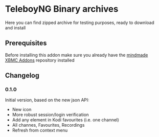 # TeleboyNG Binary archives
Here you can find zipped archive for testing purposes, ready to download and install

## Prerequisites
Before installing this addon make sure you already have the [mindmade XBMC Addons](http://www.mindmade.org/xbmc.php) repository installed

## Changelog

### 0.1.0
Initial version, based on the new json API:
* New icon
* More robust session/login verification
* Add any element in Kodi favourites (i.e. one channel)
* All channes, Favourites, Recordings
* Refresh from context menu
